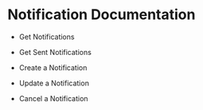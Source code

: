 # Notification Documentation

* Get Notifications

* Get Sent Notifications

* Create a Notification

* Update a Notification

* Cancel a Notification